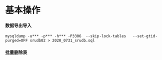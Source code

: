 # 基本操作

#### 数据导出导入

```
mysqldump -u*** -p*** -h*** -P3306  --skip-lock-tables   --set-gtid-purged=OFF srudb02 > 2020_0731_srudb.sql
```

#### 批量删除表

